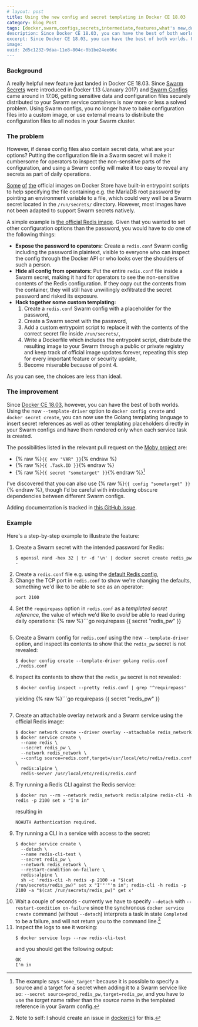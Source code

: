 ```yaml
---
# layout: post
title: Using the new config and secret templating in Docker CE 18.03
category: Blog Post
tags: [docker,swarm,configs,secrets,intermediate,features,what's new,docker ce]
description: Since Docker CE 18.03, you can have the best of both worlds. Using the new --template-driver option to docker config create and docker secret create, you can insert secret references as well as other templating placeholders directly in your Swarm configs, evaluated at task creation time.
excerpt: Since Docker CE 18.03, you can have the best of both worlds. Using the new --template-driver option to docker config create and docker secret create, you can insert secret references as well as other templating placeholders directly in your Swarm configs, evaluated at task creation time.
image: 
uuid: 2d5c1232-9daa-11e8-804c-0b1be24ee66c
---
```


### Background
A really helpful new feature just landed in Docker CE 18.03. Since [Swarm Secrets](https://docs.docker.com/engine/swarm/secrets/) were introduced in Docker 1.13 (January 2017) and [Swarm Configs](https://docs.docker.com/engine/swarm/configs/) came around in 17.06, getting sensitive data and configuration files securely distributed to your Swarm service containers is now more or less a solved problem. Using Swarm configs, you no longer have to bake configuration files into a custom image, or use external means to distribute the configuration files to all nodes in your Swarm cluster.

### The problem

However, if dense config files also contain secret data, what are your options? Putting the configuration file in a Swarm secret will make it cumbersome for operators to inspect the non-sensitive parts of the configuration, and using a Swarm config will make it too easy to reveal any secrets as part of daily operations.

[Some](https://store.docker.com/images/mariadb) [of](https://store.docker.com/images/wordpress) [the](https://store.docker.com/images/postgres) official images on Docker Store have built-in entrypoint scripts to help specifying the file containing e.g. the MariaDB root password by pointing an environment variable to a file, which could very well be a Swarm secret located in the `/run/secrets/` directory. However, most images have not been adapted to support Swarm secrets natively.

A simple example is [the official Redis image](https://store.docker.com/images/redis). Given that you wanted to set other configuration options than the password, you would have to do one of the following things:
* **Expose the password to operators:** Create a `redis.conf` Swarm config including the password in plaintext, visible to everyone who can inspect the config through the Docker API or who looks over the shoulders of such a person.
* **Hide all config from operators:** Put the entire `redis.conf` file inside a Swarm secret, making it hard for operators to see the non-sensitive contents of the Redis configuration. If they copy out the contents from the container, they will still have unwillingly exfiltrated the secret password and risked its exposure.
* **Hack together some custom templating:**
  1. Create a `redis.conf` Swarm config with a placeholder for the password,
  2. Create a Swarm secret with the password,
  3. Add a custom entrypoint script to replace it with the contents of the correct secret file inside `/run/secrets/`,
  4. Write a Dockerfile which includes the entrypoint script, distribute the resulting image to your Swarm through a public or private registry and keep track of official image updates forever, repeating this step for every important feature or security update,
  5. Become miserable because of point 4.

As you can see, the choices are less than ideal.

### The improvement
Since [Docker CE 18.03](https://docs.docker.com/release-notes/docker-ce/#18030-ce-2018-03-21), however, you can have the best of both worlds. Using the new `--template-driver` option to `docker config create` and `docker secret create`, you can now use the Golang templating language to insert secret references as well as other templating placeholders directly in your Swarm configs and have them rendered only when each service task is created.

The possibilities listed in the relevant pull request on the [Moby project](https://github.com/moby/moby/pull/33702) are:
* {% raw %}`{{ env "VAR" }}`{% endraw %}
* {% raw %}`{{ .Task.ID }}`{% endraw %}
* {% raw %}`{{ secret "sometarget" }}`{% endraw %}[^1]

I've discovered that you can also use {% raw %}`{{ config "sometarget" }}`{% endraw %}, though I'd be careful with introducing obscure dependencies between different Swarm configs.

Adding documentation is tracked in [this GitHub issue](https://github.com/docker/docker.github.io/issues/6207).

### Example
Here's a step-by-step example to illustrate the feature:

1. Create a Swarm secret with the intended password for Redis:
   ```console
   $ openssl rand -hex 32 | tr -d '\n' | docker secret create redis_pw -
   ```
2. Create a `redis.conf` file e.g. using the [default Redis config](http://download.redis.io/redis-stable/redis.conf),
3. Change the TCP port in `redis.conf` to show we're changing the defaults, something we'd like to be able to see as an operator:
   ```
   port 2100
   ```
4. Set the `requirepass` option in `redis.conf` as a _templated secret reference_, the value of which we'd like to _avoid_ be able to read during daily operations:
   {% raw %}```go
   requirepass {{ secret "redis_pw" }}
   ```{% endraw %}
5. Create a Swarm config for `redis.conf` using the new `--template-driver` option, and inspect its contents to show that the `redis_pw` secret is not revealed:
   ```console
   $ docker config create --template-driver golang redis.conf ./redis.conf
   ```
6. Inspect its contents to show that the `redis_pw` secret is not revealed:
   ```console
   $ docker config inspect --pretty redis.conf | grep '^requirepass'
   ```
   yielding
   {% raw %}```go
   requirepass {{ secret "redis_pw" }}
   ```{% endraw %}
7. Create an attachable overlay network and a Swarm service using the official Redis image:
   ```console
   $ docker network create --driver overlay --attachable redis_network
   $ docker service create \
     --name redis \
     --secret redis_pw \
     --network redis_network \
     --config source=redis.conf,target=/usr/local/etc/redis/redis.conf \
     redis:alpine \
     redis-server /usr/local/etc/redis/redis.conf
   ```
8. Try running a Redis CLI against the Redis service:
   ```console
   $ docker run --rm --network redis_network redis:alpine redis-cli -h redis -p 2100 set x "I'm in"
   ```
   resulting in
   ```console
   NOAUTH Authentication required.
   ```
9. Try running a CLI in a service with access to the secret:
   ```console
   $ docker service create \
     --detach \
     --name redis-cli-test \
     --secret redis_pw \
     --network redis_network \
     --restart-condition on-failure \
     redis:alpine \
     sh -c 'redis-cli -h redis -p 2100 -a "$(cat /run/secrets/redis_pw)" set x "I'"'"'m in"; redis-cli -h redis -p 2100 -a "$(cat /run/secrets/redis_pw)" get x'
   ```
10. Wait a couple of seconds - currently we have to specify `--detach` with `--restart-condition on-failure` since the synchronous `docker service create` command (without `--detach`) interprets a task in state `Completed` to be a failure, and will not return you to the command line.[^2]
11. Inspect the logs to see it working:
    ```console
    $ docker service logs --raw redis-cli-test
    ```        
    and you should get the following output:
    ```console
    OK
    I'm in
    ```

[^1]: The example says ```"some_target"``` because it is possible to specify a source and a target for a secret when adding it to a Swarm service like so: ```--secret source=prod_redis_pw,target=redis_pw```, and you have to use the _target_ name rather than the _source_ name in the templated reference in your Swarm config.
[^2]: Note to self: I should create an issue in [docker/cli](https://github.com/docker/cli) for this.
